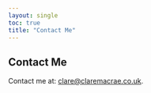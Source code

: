 ```yaml
---
layout: single
toc: true
title: "Contact Me"
---
```


## Contact Me

Contact me at: clare@claremacrae.co.uk.
